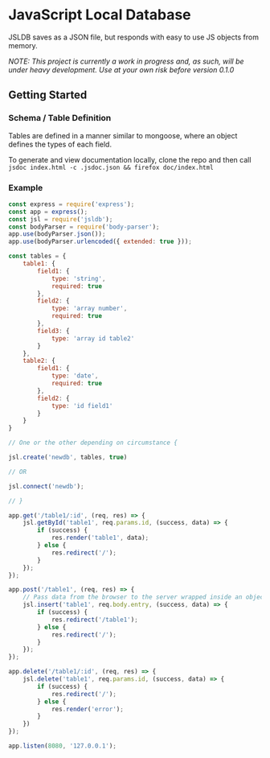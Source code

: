 # JavaScript Local Database

JSLDB saves as a JSON file, but responds with easy to use JS objects from memory.

*NOTE: This project is currently a work in progress and, as such, will be under heavy development. Use at your own risk before version 0.1.0*

## Getting Started

### Schema / Table Definition

Tables are defined in a manner similar to mongoose, where an object defines the types of each field.

To generate and view documentation locally, clone the repo and then call `jsdoc index.html -c .jsdoc.json && firefox doc/index.html`

### Example

```javascript
const express = require('express');
const app = express();
const jsl = require('jsldb');
const bodyParser = require('body-parser');
app.use(bodyParser.json());
app.use(bodyParser.urlencoded({ extended: true }));

const tables = {
    table1: {
        field1: {
            type: 'string',
            required: true
        },
        field2: {
            type: 'array number',
            required: true
        },
        field3: {
            type: 'array id table2'
        }
    },
    table2: {
        field1: {
            type: 'date',
            required: true
        },
        field2: {
            type: 'id field1'
        }
    }
}

// One or the other depending on circumstance {

jsl.create('newdb', tables, true)

// OR

jsl.connect('newdb');

// }

app.get('/table1/:id', (req, res) => {
    jsl.getById('table1', req.params.id, (success, data) => {
        if (success) {
            res.render('table1', data);
        } else {
            res.redirect('/');
        }
    });
});

app.post('/table1', (req, res) => {
    // Pass data from the browser to the server wrapped inside an object named entry attached to the request body
    jsl.insert('table1', req.body.entry, (success, data) => {
        if (success) {
            res.redirect('/table1');
        } else {
            res.redirect('/');
        }
    });
});

app.delete('/table1/:id', (req, res) => {
    jsl.delete('table1', req.params.id, (success, data) => {
        if (success) {
            res.redirect('/');
        } else {
            res.render('error');
        }
    })
});

app.listen(8080, '127.0.0.1');
```
